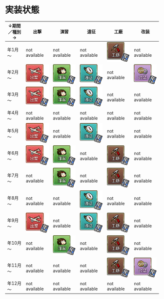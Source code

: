 # 実装状態

| ↓期間／種別→ | 出撃 | 演習 | 遠征 | 工廠 | 改装 |
| --- | --- | --- | --- | --- | --- |
| 年1月～ | not available | not available | not available | ![工廠：年1月～](./src/assets/arsenal-yearly-jan.png) | not available |
| 年2月～ | ![出撃：年2月～](./src/assets/sortie-yearly-feb.png) | ![演習：年2月～](./src/assets/exercise-yearly-feb.png) | ![遠征：年2月～](./src/assets/expedition-yearly-feb.png) | not available | ![改装：年2月～](./src/assets/modernization-yearly-feb.png) |
| 年3月～ | ![出撃：年3月～](./src/assets/sortie-yearly-mar.png) | ![演習：年3月～](./src/assets/exercise-yearly-mar.png) | ![遠征：年3月～](./src/assets/expedition-yearly-mar.png) | not available | not available |
| 年4月～ | not available | not available | not available | not available | not available |
| 年5月～ | ![出撃：年5月～](./src/assets/sortie-yearly-may.png)  | not available | ![遠征：年5月～](./src/assets/expedition-yearly-may.png) | not available | not available |
| 年6月～ | ![出撃：年6月～](./src/assets/sortie-yearly-jun.png) | ![演習：年6月～](./src/assets/exercise-yearly-jun.png) | not available | ![工廠：年6月～](./src/assets/arsenal-yearly-jun.png) | not available |
| 年7月～ | not available | ![演習：年7月～](./src/assets/exercise-yearly-jul.png) | not available | ![工廠：年7月～](./src/assets/arsenal-yearly-jul.png) | not available |
| 年8月～ | not available | not available | ![遠征：年8月～](./src/assets/expedition-yearly-aug.png) | not available | not available |
| 年9月～ | ![出撃：年9月～](./src/assets/sortie-yearly-sep.png) | not available | ![遠征：年9月～](./src/assets/expedition-yearly-sep.png) | ![工廠：年9月～](./src/assets/arsenal-yearly-sep.png) | not available |
| 年10月～ | not available | ![演習：年10月～](./src/assets/exercise-yearly-oct.png) | not available | ![工廠：年10月～](./src/assets/arsenal-yearly-oct.png) | not available |
| 年11月～ | not available | not available | not available | ![工廠：年11月～](./src/assets/arsenal-yearly-nov.png) | ![改装：年11月～](./src/assets/modernization-yearly-nov.png) |
| 年12月～ | not available | not available | not available | not available | not available |
